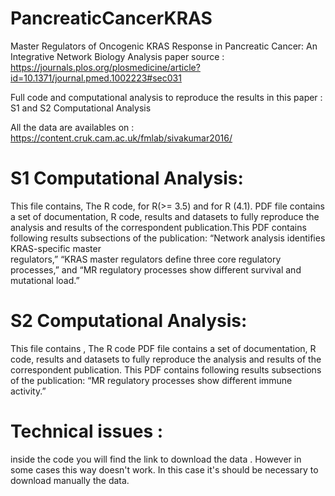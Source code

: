 # PancreaticCancerKRAS
 Master Regulators of Oncogenic KRAS Response in Pancreatic Cancer: An Integrative Network Biology Analysis
 paper source : https://journals.plos.org/plosmedicine/article?id=10.1371/journal.pmed.1002223#sec031
 
 Full code and computational analysis to reproduce the results in this paper : S1 and S2 Computational Analysis
 
 All the data are availables on : https://content.cruk.cam.ac.uk/fmlab/sivakumar2016/
 
 
 # S1 Computational Analysis:
 This file contains, The R code, for R(>= 3.5) and for R (4.1).
                      PDF file contains a set of documentation, R code, results and datasets to fully reproduce the analysis and results of the correspondent                             publication.This PDF contains following results subsections of the publication: “Network analysis identifies KRAS-specific master           
                      regulators,” “KRAS master regulators define three core regulatory processes,” and “MR regulatory processes show different survival and 
                      mutational load.”
                      
 
 
 # S2 Computational Analysis:
 This file contains , The R code
                      PDF file contains a set of documentation, R code, results and datasets to fully reproduce the analysis and results of the correspondent                             publication. This PDF contains following results subsections of the publication: “MR regulatory processes show different immune activity.”
                      
 
 # Technical issues :
 inside the code you will find the link to download the data . However in some cases this way doesn't work. In this case it's should be necessary to download manually the data.

